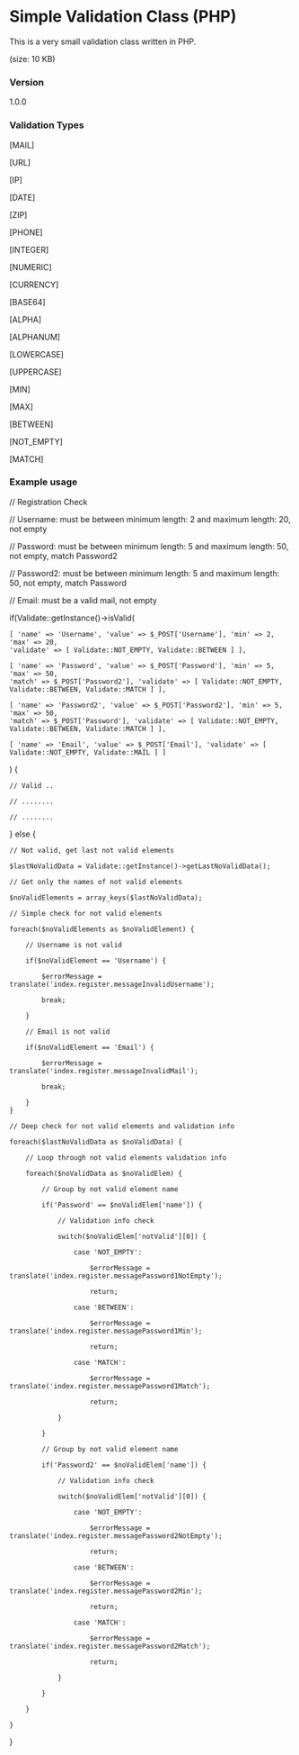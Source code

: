 # Simple Validation Class (PHP)

This is a very small validation class written in PHP.

(size: 10 KB)

### Version
1.0.0

### Validation Types

[MAIL]

[URL]

[IP]

[DATE]

[ZIP]

[PHONE]

[INTEGER]

[NUMERIC]

[CURRENCY]

[BASE64]

[ALPHA]

[ALPHANUM]

[LOWERCASE]

[UPPERCASE]

[MIN]

[MAX]

[BETWEEN]

[NOT_EMPTY]

[MATCH]

### Example usage

// Registration Check

// Username: must be between minimum length: 2 and maximum length: 20, not empty

// Password: must be between minimum length: 5 and maximum length: 50, not empty, match Password2

// Password2: must be between minimum length: 5 and maximum length: 50, not empty, match Password

// Email: must be a valid mail, not empty

if(Validate::getInstance()->isValid(

	[ 'name' => 'Username', 'value' => $_POST['Username'], 'min' => 2, 'max' => 20, 
	'validate' => [ Validate::NOT_EMPTY, Validate::BETWEEN ] ],
	
	[ 'name' => 'Password', 'value' => $_POST['Password'], 'min' => 5, 'max' => 50, 
	'match' => $_POST['Password2'], 'validate' => [ Validate::NOT_EMPTY, Validate::BETWEEN, Validate::MATCH ] ],
	
    [ 'name' => 'Password2', 'value' => $_POST['Password2'], 'min' => 5, 'max' => 50, 
	'match' => $_POST['Password'], 'validate' => [ Validate::NOT_EMPTY, Validate::BETWEEN, Validate::MATCH ] ],
	
	[ 'name' => 'Email', 'value' => $_POST['Email'], 'validate' => [ Validate::NOT_EMPTY, Validate::MAIL ] ]
	
) {

	// Valid ..
	
	// ........
	
	// ........
	
} else {

	// Not valid, get last not valid elements

	$lastNoValidData = Validate::getInstance()->getLastNoValidData();
	
	// Get only the names of not valid elements
	
	$noValidElements = array_keys($lastNoValidData);
	
	// Simple check for not valid elements
	
	foreach($noValidElements as $noValidElement) {
	
		// Username is not valid
	
		if($noValidElement == 'Username') {
		
			$errorMessage = translate('index.register.messageInvalidUsername');
			
			break;
			
		}
		
		// Email is not valid
		
		if($noValidElement == 'Email') {
		
			$errorMessage = translate('index.register.messageInvalidMail');
			
			break;
			
		}
	}
	
	// Deep check for not valid elements and validation info
	
	foreach($lastNoValidData as $noValidData) {
	
		// Loop through not valid elements validation info
	
		foreach($noValidData as $noValidElem) {
		
			// Group by not valid element name
		
			if('Password' == $noValidElem['name']) {
			
				// Validation info check
			
				switch($noValidElem['notValid'][0]) {
				
					case 'NOT_EMPTY':
					
						$errorMessage = translate('index.register.messagePassword1NotEmpty');
						
						return;
						
					case 'BETWEEN':
					
						$errorMessage = translate('index.register.messagePassword1Min');
						
						return;
						
					case 'MATCH':
					
						$errorMessage = translate('index.register.messagePassword1Match');
						
						return;
						
				}
				
			}
			
			// Group by not valid element name
			
			if('Password2' == $noValidElem['name']) {
			
				// Validation info check
			
				switch($noValidElem['notValid'][0]) {
				
					case 'NOT_EMPTY':
					
						$errorMessage = translate('index.register.messagePassword2NotEmpty');
						
						return;
						
					case 'BETWEEN':
					
						$errorMessage = translate('index.register.messagePassword2Min');
						
						return;
						
					case 'MATCH':
					
						$errorMessage = translate('index.register.messagePassword2Match');
						
						return;
						
				}
				
			}
			
		}
		
	}
	
}